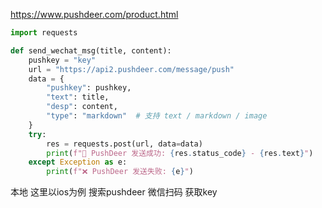https://www.pushdeer.com/product.html

```python
import requests

def send_wechat_msg(title, content):
    pushkey = "key"
    url = "https://api2.pushdeer.com/message/push"
    data = {
        "pushkey": pushkey,
        "text": title,
        "desp": content,
        "type": "markdown"  # 支持 text / markdown / image
    }
    try:
        res = requests.post(url, data=data)
        print(f"📨 PushDeer 发送成功: {res.status_code} - {res.text}")
    except Exception as e:
        print(f"❌ PushDeer 发送失败: {e}")

```

本地 这里以ios为例 搜索pushdeer 微信扫码 获取key

